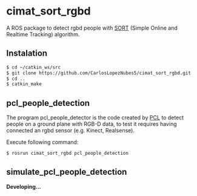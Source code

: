 # cimat_sort_rgbd
A ROS package to detect rgbd people with [SORT](https://github.com/abewley/sort) (Simple Online and Realtime Tracking) algorithm.

## Instalation
```sh
$ cd ~/catkin_ws/src
$ git clone https://github.com/CarlosLopezNubes5/cimat_sort_rgbd.git
$ cd ..
$ catkin_make
```

## pcl_people_detection
The program pcl_people_detector is the code created by [PCL](https://pcl-tutorials.readthedocs.io/en/latest/ground_based_rgbd_people_detection.html#ground-based-rgbd-people-detection) to detect people on a ground plane with RGB-D data, to test it requires having connected an rgbd sensor (e.g. Kinect, Realsense).

Execute following command:
```sh
$ rosrun cimat_sort_rgbd pcl_people_detection
```

## simulate_pcl_people_detection
**Developing...**
